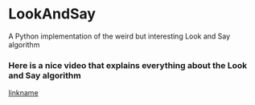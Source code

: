 # LookAndSay
A Python implementation of the weird but interesting Look and Say algorithm

### Here is a nice video that explains everything about the Look and Say algorithm

[linkname](https://www.youtube.com/watch?v=LpjX3kHXcR0)

